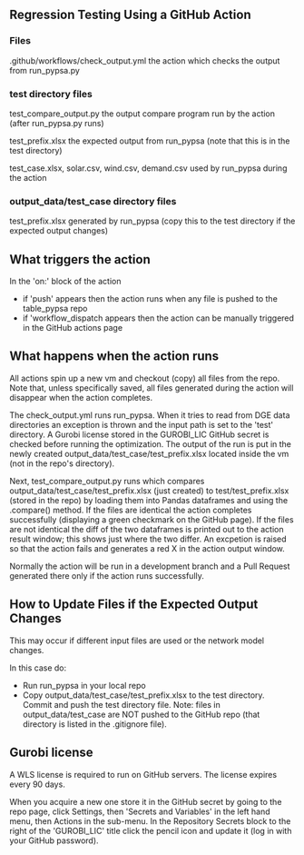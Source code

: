 ## Regression Testing Using a GitHub Action
### Files
.github/workflows/check_output.yml     the action which checks the output from run_pypsa.py

### test directory files
test_compare_output.py    the output compare program run by the action (after run_pypsa.py runs)

test_prefix.xlsx  the expected output from run_pypsa (note that this is in the test directory)

test_case.xlsx, solar.csv, wind.csv, demand.csv  used by run_pypsa during the action

### output_data/test_case directory files
test_prefix.xlsx generated by run_pypsa  (copy this to the test directory if the expected output changes)

## What triggers the action
In the 'on:' block of the action
- if 'push' appears then the action runs when any file is pushed to the table_pypsa repo
- if 'workflow_dispatch appears then the action can be manually triggered in the GitHub actions page

## What happens when the action runs
All actions spin up a new vm and checkout (copy) all files from the repo. Note that, unless specifically saved, all files generated during the action will disappear when the action completes. 

The check_output.yml runs run_pypsa. When it tries to read from DGE data directories an exception is thrown and the input path is set to the 'test' directory. A Gurobi license stored in the GUROBI_LIC GitHub secret is checked before running the optimization. The output of the run is put in the newly created output_data/test_case/test_prefix.xlsx located inside the vm (not in the repo's directory).

Next, test_compare_output.py runs which compares output_data/test_case/test_prefix.xlsx (just created) to test/test_prefix.xlsx (stored in the repo) by loading them into Pandas dataframes and using the .compare() method. If the files are identical the action completes successfully (displaying a green checkmark on the GitHub page). If the files are not identical the diff of the two dataframes is printed out to the action result window; this shows just where the two differ. An excpetion is raised so that the action fails and generates a red X in the action output window.

Normally the action will be run in a development branch and a Pull Request generated there only if the action runs successfully. 

## How to Update Files if the Expected Output Changes
This may occur if different input files are used or the network model changes.

In this case do:
- Run run_pypsa in your local repo
- Copy output_data/test_case/test_prefix.xlsx to the test directory.  Commit and push the test directory file. Note: files in output_data/test_case are NOT pushed to the GitHub repo (that directory is listed in the .gitignore file).

## Gurobi license
A WLS license is required to run on GitHub servers. The license expires every 90 days.

When you acquire a new one store it in the GitHub secret by going to the repo page, click Settings, then 'Secrets and Variables' in the left hand menu, then Actions in the sub-menu. In the Repository Secrets block to the right of the 'GUROBI_LIC' title click the pencil icon and update it (log in with your GitHub password).

